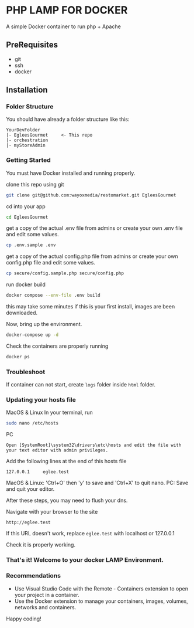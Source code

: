 # PHP LAMP FOR DOCKER
A simple Docker container to run php + Apache

## PreRequisites

* git
* ssh
* docker

## Installation

### Folder Structure

You should have already a folder structure like this:

    YourDevFolder
    |- EgleesGourmet     <- This repo
    |- orchestration
    |- myStoreAdmin

### Getting Started

You must have Docker installed and running properly.

clone this repo using git

```sh
git clone git@github.com:wayoxmedia/restomarket.git EgleesGourmet
```

cd into your app

```sh
cd EgleesGourmet
```

get a copy of the actual .env file from admins or create your own .env file and edit some values.
```sh
cp .env.sample .env
```

get a copy of the actual config.php file from admins or create your own config.php file and edit some values.
```sh
cp secure/config.sample.php secure/config.php
```

run docker build
```sh
docker compose --env-file .env build
```

this may take some minutes if this is your first install, images are been downloaded.

Now, bring up the environment.

```sh
docker-compose up -d
```

Check the containers are properly running

```sh
docker ps
```

### Troubleshoot

If container can not start, create `logs` folder inside `html` folder.

### Updating your hosts file
MacOS & Linux
In your terminal, run
```sh
sudo nano /etc/hosts
```
PC
```
Open [SystemRoot]\system32\drivers\etc\hosts and edit the file with your text editor with admin privileges.
```
Add the following lines at the end of this hosts file
```
127.0.0.1     eglee.test
```
MacOS & Linux: 'Ctrl+O' then 'y' to save and 'Ctrl+X' to quit nano.
PC: Save and quit your editor.

After these steps, you may need to flush your dns.

Navigate with your browser to the site

`http://eglee.test`

If this URL doesn't work, replace `eglee.test` with localhost or 127.0.0.1

Check it is properly working.

### That's it! Welcome to your docker LAMP Environment.

### Recommendations

* Use Visual Studio Code with the Remote - Containers extension to open your project in a container.
* Use the Docker extension to manage your containers, images, volumes, networks and containers.

Happy coding!

